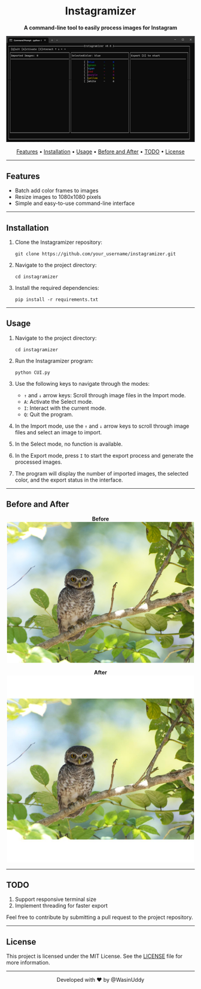 
<h1 align="center">
  Instagramizer
</h1>

<p align="center">
  <strong>A command-line tool to easily process images for Instagram</strong>
</p>

<p align="center">
  <img src="imgs/screenshot.png" alt="Instagramizer Screenshot">
</p>

<p align="center">
  <a href="#features">Features</a> •
  <a href="#installation">Installation</a> •
  <a href="#usage">Usage</a> •
  <a href="#before-and-after">Before and After</a> •
  <a href="#todo">TODO</a> •
  <a href="#license">License</a>
</p>

---

## Features

- Batch add color frames to images
- Resize images to 1080x1080 pixels
- Simple and easy-to-use command-line interface

---

## Installation

1. Clone the Instagramizer repository:

   ```shell
   git clone https://github.com/your_username/instagramizer.git
   ```

2. Navigate to the project directory:

   ```shell
   cd instagramizer
   ```

3. Install the required dependencies:

   ```shell
   pip install -r requirements.txt
   ```

---

## Usage

1. Navigate to the project directory:

   ```shell
   cd instagramizer
   ```

2. Run the Instagramizer program:

   ```shell
   python CUI.py
   ```

3. Use the following keys to navigate through the modes:

   - `↑` and `↓` arrow keys: Scroll through image files in the Import mode.
   - `A`: Activate the Select mode.
   - `I`: Interact with the current mode.
   - `Q`: Quit the program.

4. In the Import mode, use the `↑` and `↓` arrow keys to scroll through image files and select an image to import.

5. In the Select mode, no function is available.

6. In the Export mode, press `I` to start the export process and generate the processed images.

7. The program will display the number of imported images, the selected color, and the export status in the interface.

---

## Before and After

<p align="center">
  <strong>Before</strong>
  <br>
  <img src="imgs/before_image.jpg" alt="Before Image" width="500">
</p>

<p align="center">
  <strong>After</strong>
  <br>
  <img src="imgs/after_image.jpg" alt="After Image" width="500">
</p>

---

## TODO

1. Support responsive terminal size
2. Implement threading for faster export

Feel free to contribute by submitting a pull request to the project repository.

---

## License

This project is licensed under the MIT License. See the [LICENSE](LICENSE) file for more information.

---

<p align="center">
  Developed with ❤️ by @WasinUddy
</p>
